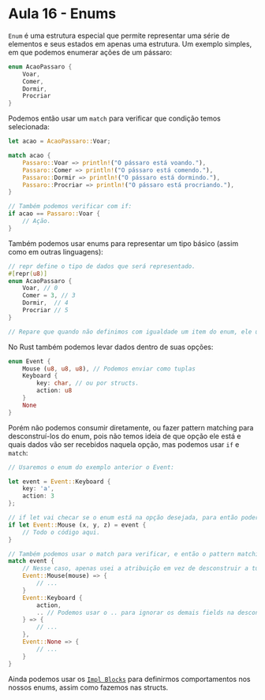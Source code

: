 # Aula 16 - Enums

`Enum` é uma estrutura especial que permite representar uma série de elementos e seus estados em apenas uma estrutura. Um exemplo simples, em que podemos enumerar ações de um pássaro:

```rs
enum AcaoPassaro {
    Voar,
    Comer,
    Dormir,
    Procriar
}
```

Podemos então usar um `match` para verificar que condição temos selecionada:

```rs
let acao = AcaoPassaro::Voar;

match acao {
    Passaro::Voar => println!("O pássaro está voando."),
    Passaro::Comer => println!("O pássaro está comendo."),
    Passaro::Dormir => println!("O pássaro está dormindo."),
    Passaro::Procriar => println!("O pássaro está procriando."),
}

// Também podemos verificar com if:
if acao == Passaro::Voar {
    // Ação.
}
```

Também podemos usar enums para representar um tipo básico (assim como em outras linguagens):

```rs
// repr define o tipo de dados que será representado.
#[repr(u8)]
enum AcaoPassaro {
    Voar, // 0
    Comer = 3, // 3
    Dormir,  // 4
    Procriar // 5
}

// Repare que quando não definimos com igualdade um item do enum, ele usará o próximo lógico.
```

No Rust também podemos levar dados dentro de suas opções:

```rs
enum Event {
    Mouse (u8, u8, u8), // Podemos enviar como tuplas
    Keyboard {
        key: char, // ou por structs.
        action: u8
    }
    None
}
```

Porém não podemos consumir diretamente, ou fazer pattern matching para desconstruí-los do enum, pois não temos ideia de que opção ele está e quais dados vão ser recebidos naquela opção, mas podemos usar `if` e `match`:

```rs
// Usaremos o enum do exemplo anterior o Event:

let event = Event::Keyboard {
    key: 'a',
    action: 3
};

// if let vai checar se o enum está na opção desejada, para então podermos atribuir os valores a variáveis ou, como no exemplo, podemos desconstruí-los:
if let Event::Mouse (x, y, z) = event {
    // Todo o código aqui.
}

// Também podemos usar o match para verificar, e então o pattern matching para obter nossos valores:
match event {
    // Nesse caso, apenas usei a atribuição em vez de desconstruir a tupla.
    Event::Mouse(mouse) => {
        // ...
    }
    Event::Keyboard {
        action,
        .. // Podemos usar o .. para ignorar os demais fields na desconstrução e no match.
    } => {
        // ...
    },
    Event::None => {
        // ...
    }
}
```

Ainda podemos usar os [`Impl Blocks`](Aula14.md) para definirmos comportamentos nos nossos enums, assim como fazemos nas structs.
